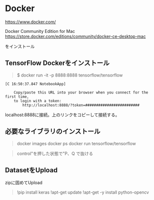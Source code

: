 # Docker

https://www.docker.com/

Docker Community Edition for Mac
https://store.docker.com/editions/community/docker-ce-desktop-mac

をインストール

## TensorFlow Dockerをインストール

> $ docker run -it -p 8888:8888 tensorflow/tensorflow


```
[C 16:50:37.847 NotebookApp] 
    
    Copy/paste this URL into your browser when you connect for the first time,
    to login with a token:
        http://localhost:8888/?token=#########################
```

localhost:8888に接続。上のリンクをコピーして接続する。

## 必要なライブラリのインストール

> docker images
> docker ps
> docker run tensorflow/tensorflow

> control"を押した状態で"P、Q 
で抜ける

## DatasetをUpload

zipに固めてUpload

> !pip install keras
> !apt-get update
> !apt-get  -y install python-opencv




